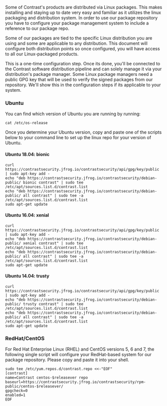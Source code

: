 Some of Contrast's products are distributed via Linux packages. This makes installing and staying up to date very easy and familiar as it utilizes the linux packaging and distribution system. In order to use our package repository you have to configure your package management system to include a reference to our package repo.

Some of our packages are tied to the specific Linux distribution you are using and some are applicable to any distribution. This document will configure both distribution points so once configured, you will have access to all our Linux-packaged products.

This is a one-time configuration step. Once its done, you'll be connected to the Contrast software distribution pipeline and can solely manage it via your distribution's package manager. Some Linux package managers need a public GPG key that will be used to verify the signed packages from our repository.  We'll show this in the configuration steps if its applicable to your system.

### Ubuntu

You can find which version of Ubuntu you are running by running:

```
cat /etc/os-release

```

Once you determine your Ubuntu version, copy and paste one of the scripts below to your command line to set up the linux repo for your version of Ubuntu.

#### Ubuntu 18.04: bionic

```
curl https://contrastsecurity.jfrog.io/contrastsecurity/api/gpg/key/public | sudo apt-key add -
echo "deb https://contrastsecurity.jfrog.io/contrastsecurity/debian-public/ bionic contrast" | sudo tee /etc/apt/sources.list.d/contrast.list
echo "deb https://contrastsecurity.jfrog.io/contrastsecurity/debian-public/ all contrast" | sudo tee -a /etc/apt/sources.list.d/contrast.list
sudo apt-get update

```
#### Ubuntu 16.04: xenial

```
curl https://contrastsecurity.jfrog.io/contrastsecurity/api/gpg/key/public | sudo apt-key add -
echo "deb https://contrastsecurity.jfrog.io/contrastsecurity/debian-public/ xenial contrast" | sudo tee /etc/apt/sources.list.d/contrast.list
echo "deb https://contrastsecurity.jfrog.io/contrastsecurity/debian-public/ all contrast" | sudo tee -a /etc/apt/sources.list.d/contrast.list
sudo apt-get update

```

#### Ubuntu 14.04: trusty

```
curl https://contrastsecurity.jfrog.io/contrastsecurity/api/gpg/key/public | sudo apt-key add -
echo "deb https://contrastsecurity.jfrog.io/contrastsecurity/debian-public/ trusty contrast" | sudo tee /etc/apt/sources.list.d/contrast.list
echo "deb https://contrastsecurity.jfrog.io/contrastsecurity/debian-public/ all contrast" | sudo tee -a /etc/apt/sources.list.d/contrast.list
sudo apt-get update

```

### RedHat/CentOS

For Red Hat Enterprise Linux (RHEL) and CentOS versions 5, 6 and 7, the following single script will configure your RedHat-based system for our package repository. Please copy and paste it into your shell.

```
sudo tee /etc/yum.repos.d/contrast.repo <<-"EOF"
[contrast]
name=Contrast centos-$releasever repo
baseurl=https://contrastsecurity.jfrog.io/contrastsecurity/rpm-public/centos-$releasever/
gpgcheck=0
enabled=1
EOF

```
